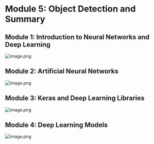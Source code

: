 

# Module 5: Object Detection and Summary
## Module 1: Introduction to Neural Networks and Deep Learning
![image.png](https://prod-files-secure.s3.us-west-2.amazonaws.com/03e82b26-cccb-4906-bb56-adabcbdc0655/a8d40bcb-c482-4026-8872-311e16b2dc63/image.png?X-Amz-Algorithm=AWS4-HMAC-SHA256&X-Amz-Content-Sha256=UNSIGNED-PAYLOAD&X-Amz-Credential=ASIAZI2LB466XIYG53O6%2F20250129%2Fus-west-2%2Fs3%2Faws4_request&X-Amz-Date=20250129T182002Z&X-Amz-Expires=3600&X-Amz-Security-Token=IQoJb3JpZ2luX2VjEIr%2F%2F%2F%2F%2F%2F%2F%2F%2F%2FwEaCXVzLXdlc3QtMiJGMEQCIFRGhJuN7RTVzA%2FStNkk%2FnJ56KyOL%2FtddA6tdOf33lbiAiBRMELCE5yuVTPBWBcpe01zPdEKPC5%2BiSK3TNGIXrWJxyqIBAiT%2F%2F%2F%2F%2F%2F%2F%2F%2F%2F8BEAAaDDYzNzQyMzE4MzgwNSIM36p4KVJaqMHkw0bVKtwDbQXDXwVAZLkZlVTz%2B0n9cPA84x08GNgXf4uaECTmlmZg2i4p6DIXT53b1c3jcgZFWwLvHF9ccBE8LEKBFbyfqQKkmMjMbvYALJ%2BLS4GicjcKkZttGRBKFKxBcxJQfICtNdCJOxzHthRxLYLPfk1p1SH5%2FZCjnj375EvhB%2FearOEkKiwwh5ODdO6HHLJqW6AHdD7PR1ot%2BEnOaBSGNIIN44TPXofyXOMCBHMIP5sVcRwGnEFz%2F8eLrNReVDJKWdHWjZWnelr5Q8O2aOCwhIIb%2FfBCmzlTbNPEqDYzIQdmo7TSf8vsGyHx%2FSYjtA99fY6HMa0UXBvzee5%2FLnsa08eXmCKS1tQ683B6WldURm56BM2W0PgwnaUoK0x4pQpczLGxRe3G02hsPDrMfdornhN5WmFIn%2BHz3Rk0rnRL5XM79dFjw4SNZ1yRgP0aMElDQ6%2Bt%2BTn3UmpdPQjWlFBU40%2BhX04iKmYY1XsdsWhpFpUGk7MdXPHKKNn78L91XXffJapEMepa00TC6TABMCux%2FbSyNObY06Dm2prJ4%2FwfTZUqZMoPyHfQQkS2UOw7wJ0npqCKgGCp66d23EMN2ZN5V%2F5zhO%2BvaQstU9hqRyUn9UpvAfcyc%2FuK4RQsLbXWuicw79jpvAY6pgHJoXqKm3E4jeRDot4bcHG70NtSnFxjhzi7b8HtlVyb35Bzax7Myz90aapBebRCWekjKrenNzzBDEROmIOvvjedwqsbeLGnhkAIAtz1OW%2FoD1i3gYvJX2OkyR5W9CpBWuDHekYwPYSJYyzTx7gA1Yt0OByqzo%2Ba3z9RbgLvEDoWVftWsbqL0VgHNQ4W5we4obhUyqVp7Mjo0ye5A5gTGH8KqEFmeVOq&X-Amz-Signature=129eed6ee217bede474592bf9bdac3b1f5103c5052022c10972e8e465cbc1c90&X-Amz-SignedHeaders=host&x-id=GetObject)
## Module 2: Artificial Neural Networks
![image.png](https://prod-files-secure.s3.us-west-2.amazonaws.com/03e82b26-cccb-4906-bb56-adabcbdc0655/5157ca89-62da-41d9-a98f-6432b71047a9/image.png?X-Amz-Algorithm=AWS4-HMAC-SHA256&X-Amz-Content-Sha256=UNSIGNED-PAYLOAD&X-Amz-Credential=ASIAZI2LB466XIYG53O6%2F20250129%2Fus-west-2%2Fs3%2Faws4_request&X-Amz-Date=20250129T182002Z&X-Amz-Expires=3600&X-Amz-Security-Token=IQoJb3JpZ2luX2VjEIr%2F%2F%2F%2F%2F%2F%2F%2F%2F%2FwEaCXVzLXdlc3QtMiJGMEQCIFRGhJuN7RTVzA%2FStNkk%2FnJ56KyOL%2FtddA6tdOf33lbiAiBRMELCE5yuVTPBWBcpe01zPdEKPC5%2BiSK3TNGIXrWJxyqIBAiT%2F%2F%2F%2F%2F%2F%2F%2F%2F%2F8BEAAaDDYzNzQyMzE4MzgwNSIM36p4KVJaqMHkw0bVKtwDbQXDXwVAZLkZlVTz%2B0n9cPA84x08GNgXf4uaECTmlmZg2i4p6DIXT53b1c3jcgZFWwLvHF9ccBE8LEKBFbyfqQKkmMjMbvYALJ%2BLS4GicjcKkZttGRBKFKxBcxJQfICtNdCJOxzHthRxLYLPfk1p1SH5%2FZCjnj375EvhB%2FearOEkKiwwh5ODdO6HHLJqW6AHdD7PR1ot%2BEnOaBSGNIIN44TPXofyXOMCBHMIP5sVcRwGnEFz%2F8eLrNReVDJKWdHWjZWnelr5Q8O2aOCwhIIb%2FfBCmzlTbNPEqDYzIQdmo7TSf8vsGyHx%2FSYjtA99fY6HMa0UXBvzee5%2FLnsa08eXmCKS1tQ683B6WldURm56BM2W0PgwnaUoK0x4pQpczLGxRe3G02hsPDrMfdornhN5WmFIn%2BHz3Rk0rnRL5XM79dFjw4SNZ1yRgP0aMElDQ6%2Bt%2BTn3UmpdPQjWlFBU40%2BhX04iKmYY1XsdsWhpFpUGk7MdXPHKKNn78L91XXffJapEMepa00TC6TABMCux%2FbSyNObY06Dm2prJ4%2FwfTZUqZMoPyHfQQkS2UOw7wJ0npqCKgGCp66d23EMN2ZN5V%2F5zhO%2BvaQstU9hqRyUn9UpvAfcyc%2FuK4RQsLbXWuicw79jpvAY6pgHJoXqKm3E4jeRDot4bcHG70NtSnFxjhzi7b8HtlVyb35Bzax7Myz90aapBebRCWekjKrenNzzBDEROmIOvvjedwqsbeLGnhkAIAtz1OW%2FoD1i3gYvJX2OkyR5W9CpBWuDHekYwPYSJYyzTx7gA1Yt0OByqzo%2Ba3z9RbgLvEDoWVftWsbqL0VgHNQ4W5we4obhUyqVp7Mjo0ye5A5gTGH8KqEFmeVOq&X-Amz-Signature=78485e0a75af40922d98393d49a74149cc486076234a2e479c054b8cd3c19cf5&X-Amz-SignedHeaders=host&x-id=GetObject)
## Module 3: Keras and Deep Learning Libraries
![image.png](https://prod-files-secure.s3.us-west-2.amazonaws.com/03e82b26-cccb-4906-bb56-adabcbdc0655/5089ce50-05f1-470d-ad42-42503bf1df5f/image.png?X-Amz-Algorithm=AWS4-HMAC-SHA256&X-Amz-Content-Sha256=UNSIGNED-PAYLOAD&X-Amz-Credential=ASIAZI2LB466XIYG53O6%2F20250129%2Fus-west-2%2Fs3%2Faws4_request&X-Amz-Date=20250129T182002Z&X-Amz-Expires=3600&X-Amz-Security-Token=IQoJb3JpZ2luX2VjEIr%2F%2F%2F%2F%2F%2F%2F%2F%2F%2FwEaCXVzLXdlc3QtMiJGMEQCIFRGhJuN7RTVzA%2FStNkk%2FnJ56KyOL%2FtddA6tdOf33lbiAiBRMELCE5yuVTPBWBcpe01zPdEKPC5%2BiSK3TNGIXrWJxyqIBAiT%2F%2F%2F%2F%2F%2F%2F%2F%2F%2F8BEAAaDDYzNzQyMzE4MzgwNSIM36p4KVJaqMHkw0bVKtwDbQXDXwVAZLkZlVTz%2B0n9cPA84x08GNgXf4uaECTmlmZg2i4p6DIXT53b1c3jcgZFWwLvHF9ccBE8LEKBFbyfqQKkmMjMbvYALJ%2BLS4GicjcKkZttGRBKFKxBcxJQfICtNdCJOxzHthRxLYLPfk1p1SH5%2FZCjnj375EvhB%2FearOEkKiwwh5ODdO6HHLJqW6AHdD7PR1ot%2BEnOaBSGNIIN44TPXofyXOMCBHMIP5sVcRwGnEFz%2F8eLrNReVDJKWdHWjZWnelr5Q8O2aOCwhIIb%2FfBCmzlTbNPEqDYzIQdmo7TSf8vsGyHx%2FSYjtA99fY6HMa0UXBvzee5%2FLnsa08eXmCKS1tQ683B6WldURm56BM2W0PgwnaUoK0x4pQpczLGxRe3G02hsPDrMfdornhN5WmFIn%2BHz3Rk0rnRL5XM79dFjw4SNZ1yRgP0aMElDQ6%2Bt%2BTn3UmpdPQjWlFBU40%2BhX04iKmYY1XsdsWhpFpUGk7MdXPHKKNn78L91XXffJapEMepa00TC6TABMCux%2FbSyNObY06Dm2prJ4%2FwfTZUqZMoPyHfQQkS2UOw7wJ0npqCKgGCp66d23EMN2ZN5V%2F5zhO%2BvaQstU9hqRyUn9UpvAfcyc%2FuK4RQsLbXWuicw79jpvAY6pgHJoXqKm3E4jeRDot4bcHG70NtSnFxjhzi7b8HtlVyb35Bzax7Myz90aapBebRCWekjKrenNzzBDEROmIOvvjedwqsbeLGnhkAIAtz1OW%2FoD1i3gYvJX2OkyR5W9CpBWuDHekYwPYSJYyzTx7gA1Yt0OByqzo%2Ba3z9RbgLvEDoWVftWsbqL0VgHNQ4W5we4obhUyqVp7Mjo0ye5A5gTGH8KqEFmeVOq&X-Amz-Signature=c5c16311f436f03ce6b3056b316a7ba609cef8d825a600cc1d4aebd41eebd3b9&X-Amz-SignedHeaders=host&x-id=GetObject)
## Module 4: Deep Learning Models
![image.png](https://prod-files-secure.s3.us-west-2.amazonaws.com/03e82b26-cccb-4906-bb56-adabcbdc0655/4e22fcb0-cfbc-4d28-b961-b9b8fde071f0/image.png?X-Amz-Algorithm=AWS4-HMAC-SHA256&X-Amz-Content-Sha256=UNSIGNED-PAYLOAD&X-Amz-Credential=ASIAZI2LB466XIYG53O6%2F20250129%2Fus-west-2%2Fs3%2Faws4_request&X-Amz-Date=20250129T182002Z&X-Amz-Expires=3600&X-Amz-Security-Token=IQoJb3JpZ2luX2VjEIr%2F%2F%2F%2F%2F%2F%2F%2F%2F%2FwEaCXVzLXdlc3QtMiJGMEQCIFRGhJuN7RTVzA%2FStNkk%2FnJ56KyOL%2FtddA6tdOf33lbiAiBRMELCE5yuVTPBWBcpe01zPdEKPC5%2BiSK3TNGIXrWJxyqIBAiT%2F%2F%2F%2F%2F%2F%2F%2F%2F%2F8BEAAaDDYzNzQyMzE4MzgwNSIM36p4KVJaqMHkw0bVKtwDbQXDXwVAZLkZlVTz%2B0n9cPA84x08GNgXf4uaECTmlmZg2i4p6DIXT53b1c3jcgZFWwLvHF9ccBE8LEKBFbyfqQKkmMjMbvYALJ%2BLS4GicjcKkZttGRBKFKxBcxJQfICtNdCJOxzHthRxLYLPfk1p1SH5%2FZCjnj375EvhB%2FearOEkKiwwh5ODdO6HHLJqW6AHdD7PR1ot%2BEnOaBSGNIIN44TPXofyXOMCBHMIP5sVcRwGnEFz%2F8eLrNReVDJKWdHWjZWnelr5Q8O2aOCwhIIb%2FfBCmzlTbNPEqDYzIQdmo7TSf8vsGyHx%2FSYjtA99fY6HMa0UXBvzee5%2FLnsa08eXmCKS1tQ683B6WldURm56BM2W0PgwnaUoK0x4pQpczLGxRe3G02hsPDrMfdornhN5WmFIn%2BHz3Rk0rnRL5XM79dFjw4SNZ1yRgP0aMElDQ6%2Bt%2BTn3UmpdPQjWlFBU40%2BhX04iKmYY1XsdsWhpFpUGk7MdXPHKKNn78L91XXffJapEMepa00TC6TABMCux%2FbSyNObY06Dm2prJ4%2FwfTZUqZMoPyHfQQkS2UOw7wJ0npqCKgGCp66d23EMN2ZN5V%2F5zhO%2BvaQstU9hqRyUn9UpvAfcyc%2FuK4RQsLbXWuicw79jpvAY6pgHJoXqKm3E4jeRDot4bcHG70NtSnFxjhzi7b8HtlVyb35Bzax7Myz90aapBebRCWekjKrenNzzBDEROmIOvvjedwqsbeLGnhkAIAtz1OW%2FoD1i3gYvJX2OkyR5W9CpBWuDHekYwPYSJYyzTx7gA1Yt0OByqzo%2Ba3z9RbgLvEDoWVftWsbqL0VgHNQ4W5we4obhUyqVp7Mjo0ye5A5gTGH8KqEFmeVOq&X-Amz-Signature=d2b832d5db4438ab3bebcdeb6e9266e407e806e639d1a06a526fb49c1f9d5ed1&X-Amz-SignedHeaders=host&x-id=GetObject)